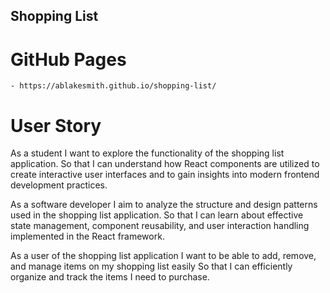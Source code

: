 ## Shopping List

# GitHub Pages
    - https://ablakesmith.github.io/shopping-list/

# User Story
As a student
I want to explore the functionality of the shopping list application. 
So that I can understand how React components are utilized to create interactive user interfaces and to gain insights into modern frontend development practices.

As a software developer
I aim to analyze the structure and design patterns used in the shopping list application.
So that I can learn about effective state management, component reusability, and user interaction handling implemented in the React framework.
 
As a user of the shopping list application
I want to be able to add, remove, and manage items on my shopping list easily
So that I can efficiently organize and track the items I need to purchase.